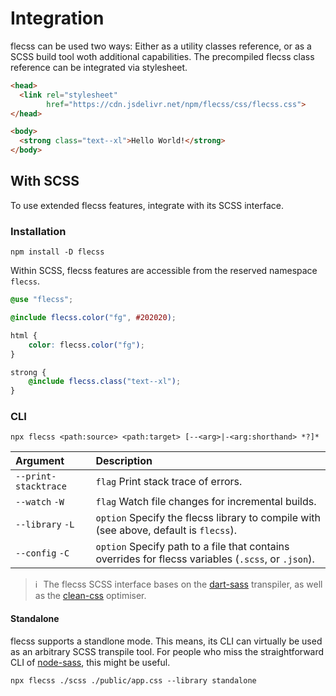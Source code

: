 # Integration

flecss can be used two ways: Either as a utility classes reference, or as a SCSS build tool woth additional capabilities. The precompiled flecss class reference can be integrated via stylesheet.

``` html
<head>
  <link rel="stylesheet"
        href="https://cdn.jsdelivr.net/npm/flecss/css/flecss.css">
</head>
```

``` html
<body>
  <strong class="text--xl">Hello World!</strong>
</body>
```

## With SCSS

To use extended flecss features, integrate with its SCSS interface.

### Installation

``` console
npm install -D flecss
```

Within SCSS, flecss features are accessible from the reserved namespace `flecss`.

``` scss
@use "flecss";

@include flecss.color("fg", #202020);

html {
    color: flecss.color("fg");
}

strong {
    @include flecss.class("text--xl");
}
```

### CLI

``` console
npx flecss <path:source> <path:target> [--<arg>|-<arg:shorthand> *?]*
```

| Argument | Description |
| :- | :- |
| `--print-stacktrace` | `flag` Print stack trace of errors. |
| `--watch` `-W` | `flag` Watch file changes for incremental builds. |
| `--library` `-L` | `option` Specify the flecss library to compile with (see above, default is `flecss`). |
| `--config` `-C` | `option` Specify path to a file that contains overrides for flecss variables  (`.scss`, or `.json`). |

> ℹ️ &hairsp; The flecss SCSS interface bases on the [dart-sass](https://github.com/sass/dart-sass) transpiler, as well as the [clean-css](https://github.com/clean-css/clean-css) optimiser.

#### Standalone

flecss supports a standlone mode. This means, its CLI can virtually be used as an arbitrary SCSS transpile tool. For people who miss the straightforward CLI of [node-sass](https://www.npmjs.com/package/node-sass), this might be useful.

``` console
npx flecss ./scss ./public/app.css --library standalone
```